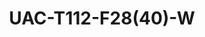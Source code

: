 ---
title: "UAC-T112-F28(40)-W"
description: "2MP ColourHunter HD Fixed Turret Analog Camera"
image: "/images/analog/analog (8).png"
images:
  - url: "/images/analog/analog (8).png"
    caption: "Front view"
features:
  - 2MP high quality image
  - TVI/AHD/CVI/CVBS
  - Supports white light illumination, 24/7 full-color imaging
  - Supports 180° horizontal flip, 180° vertical flip
  - OSD configuration menu, easy to operate
  - IP67 waterproof and dustproof design, high reliability
  - OSD configuration menu in 11 languages
  - 3-Axis
specifications: 
  Pixel: 2MP
  Size: 1/3"
  Minimum illumination: 0.01lux (F1.6, AGC ON); 0 lux (white light on)
  Lens: 2.8mm / 4.0mm
  Lens mount: M12
  2.8mm: H:- 100.9°  V:- 56.5°  D:- 121.8°
  4.0mm: H:- 82.5°  V:- 42.1°  D:- 98.6°
  Illuminator: One white-light illuminator
  Illumination distance: 20m
  Lifetime: ≥60,000 hours
  1080P: 1920(H)×1080(V)
  720P: 1280(H) ×720(V)
  TVI/AHD/CVI: 1080P@30fps, 1080P@25fps; 720P@30fps, 720P@25fps
  CVBS: PAL, NTSC
  PAL: 1/25s-1/50000s
  NTSC: 1/30s–1/50000
  Exposure mode: 4 modes:- Global (default), BLC, HLC, DWDR
  Day/Night: 24/7 full-color imaging
  Digital noise reduction: 2D/3D
  White balance: Two modes:- Auto (default), Manual
  WDR: DWDR
  Flip: Supports 180° horizontal flip, 180° vertical flip
  Video output: BNC, supports TVI/AHD/CVI/CVBS
  Temperature: -30℃ to 60℃(-22℉ to 140℉)
  Humidity: ≤95% (RH, non-condensing)
  Surge protection: 4KV
  Power: DC 12V(±25%), with reverse polarity protection, Max 2.4W
  Mount: Surface mount (default), optional backbox, wall mount bracket
  Dimensions: Φ118mm*96mm (diameter*height)
  Material: Plastic
  Weight: 205g(0.452lb)
  OSD menu language: 11 Languages (English, German, Spanish(Latin America), French, Italian, Japanese, Korean, Polish, Portuguese(Brazil), Russian, Turkish)
  Certification:
    EMC: CE-EMC (EN 55032,EN 61000-3-3,EN IEC 61000-3-2,EN 55035), FCC (FCC 47 CFR part15 B)
    Safety: CE-LVD (EN 62368-1)
    Environment: CE-RoHS (2011/65/EU;(EU)2015/863); WEEE (2012/19/EU)
    Protection: IP67 (IEC 60529)
---